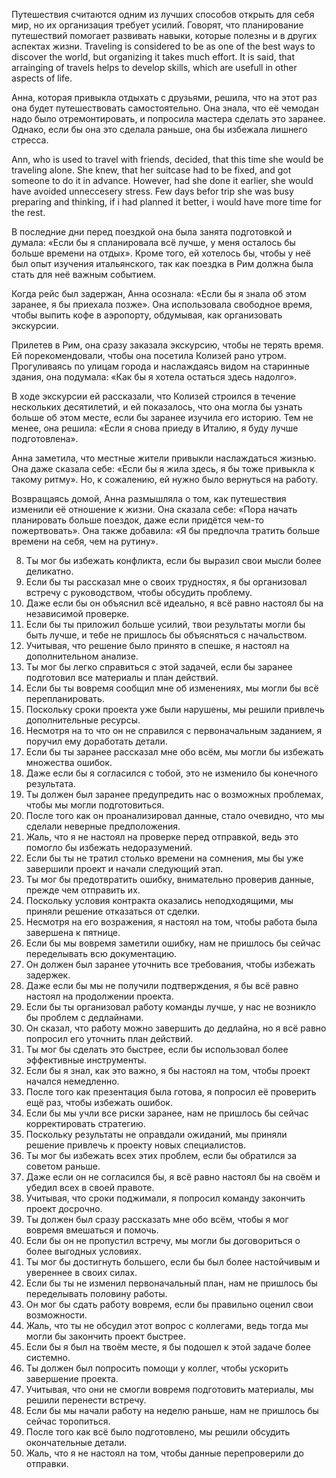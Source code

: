 Путешествия считаются одним из лучших способов открыть для себя мир, но их организация требует усилий. Говорят, что планирование путешествий помогает развивать навыки, которые полезны и в других аспектах жизни.
Traveling is considered to be as one of the best ways to discover the world, but organizing it takes much effort. It is said, that arrainging of travels helps to develop skills, which are usefull in other aspects of life.

Анна, которая привыкла отдыхать с друзьями, решила, что на этот раз она будет путешествовать самостоятельно. Она знала, что её чемодан надо было отремонтировать, и попросила мастера сделать это заранее. Однако, если бы она это сделала раньше, она бы избежала лишнего стресса. 

Ann, who is used to travel with friends, decided, that this time she would be traveling alone.
She knew, that her suitcase had to be fixed, and got someone to do it in advance. However, had she done it earlier, she would have avoided unneccesery stress.
Few days befor trip she was busy preparing and thinking, if i had planned it better, i would have more time for the rest.  

В последние дни перед поездкой она была занята подготовкой и думала: «Если бы я спланировала всё лучше, у меня осталось бы больше времени на отдых». Кроме того, ей хотелось бы, чтобы у неё был опыт изучения итальянского, так как поездка в Рим должна была стать для неё важным событием.

Когда рейс был задержан, Анна осознала: «Если бы я знала об этом заранее, я бы приехала позже». Она использовала свободное время, чтобы выпить кофе в аэропорту, обдумывая, как организовать экскурсии.

Прилетев в Рим, она сразу заказала экскурсию, чтобы не терять время. Ей порекомендовали, чтобы она посетила Колизей рано утром. Прогуливаясь по улицам города и наслаждаясь видом на старинные здания, она подумала: «Как бы я хотела остаться здесь надолго».

В ходе экскурсии ей рассказали, что Колизей строился в течение нескольких десятилетий, и ей показалось, что она могла бы узнать больше об этом месте, если бы заранее изучила его историю. Тем не менее, она решила: «Если я снова приеду в Италию, я буду лучше подготовлена».

Анна заметила, что местные жители привыкли наслаждаться жизнью. Она даже сказала себе: «Если бы я жила здесь, я бы тоже привыкла к такому ритму». Но, к сожалению, ей нужно было вернуться на работу.

Возвращаясь домой, Анна размышляла о том, как путешествия изменили её отношение к жизни. Она сказала себе: «Пора начать планировать больше поездок, даже если придётся чем-то пожертвовать». Она также добавила: «Я бы предпочла тратить больше времени на себя, чем на рутину».




8. Ты мог бы избежать конфликта, если бы выразил свои мысли более деликатно.  
9. Если бы ты рассказал мне о своих трудностях, я бы организовал встречу с руководством, чтобы обсудить проблему.  
10. Даже если бы он объяснил всё идеально, я всё равно настоял бы на независимой проверке.  
11. Если бы ты приложил больше усилий, твои результаты могли бы быть лучше, и тебе не пришлось бы объясняться с начальством.  
12. Учитывая, что решение было принято в спешке, я настоял на дополнительном анализе.  
13. Ты мог бы легко справиться с этой задачей, если бы заранее подготовил все материалы и план действий.  
14. Если бы ты вовремя сообщил мне об изменениях, мы могли бы всё перепланировать.  
15. Поскольку сроки проекта уже были нарушены, мы решили привлечь дополнительные ресурсы.  
16. Несмотря на то что он не справился с первоначальным заданием, я поручил ему доработать детали.  
17. Если бы ты заранее рассказал мне обо всём, мы могли бы избежать множества ошибок.  
18. Даже если бы я согласился с тобой, это не изменило бы конечного результата.  
19. Ты должен был заранее предупредить нас о возможных проблемах, чтобы мы могли подготовиться.  
20. После того как он проанализировал данные, стало очевидно, что мы сделали неверные предположения.  
21. Жаль, что я не настоял на проверке перед отправкой, ведь это помогло бы избежать недоразумений.  
22. Если бы ты не тратил столько времени на сомнения, мы бы уже завершили проект и начали следующий этап.  
23. Ты мог бы предотвратить ошибку, внимательно проверив данные, прежде чем отправить их.  
24. Поскольку условия контракта оказались неподходящими, мы приняли решение отказаться от сделки.  
25. Несмотря на его возражения, я настоял на том, чтобы работа была завершена к пятнице.  
26. Если бы мы вовремя заметили ошибку, нам не пришлось бы сейчас переделывать всю документацию.  
27. Он должен был заранее уточнить все требования, чтобы избежать задержек.  
28. Даже если бы мы не получили подтверждения, я бы всё равно настоял на продолжении проекта.  
29. Если бы ты организовал работу команды лучше, у нас не возникло бы проблем с дедлайнами.  
30. Он сказал, что работу можно завершить до дедлайна, но я всё равно попросил его уточнить план действий.  
31. Ты мог бы сделать это быстрее, если бы использовал более эффективные инструменты.  
32. Если бы я знал, как это важно, я бы настоял на том, чтобы проект начался немедленно.  
33. После того как презентация была готова, я попросил её проверить ещё раз, чтобы избежать ошибок.  
34. Если бы мы учли все риски заранее, нам не пришлось бы сейчас корректировать стратегию.  
35. Поскольку результаты не оправдали ожиданий, мы приняли решение привлечь к проекту новых специалистов.  
36. Ты мог бы избежать всех этих проблем, если бы обратился за советом раньше.  
37. Даже если он не согласился бы, я всё равно настоял бы на своём и убедил всех в своей правоте.  
38. Учитывая, что сроки поджимали, я попросил команду закончить проект досрочно.  
39. Ты должен был сразу рассказать мне обо всём, чтобы я мог вовремя вмешаться и помочь.  
40. Если бы он не пропустил встречу, мы могли бы договориться о более выгодных условиях.  
41. Ты мог бы достигнуть большего, если бы был более настойчивым и увереннее в своих силах.  
42. Если бы ты не изменил первоначальный план, нам не пришлось бы переделывать половину работы.  
43. Он мог бы сдать работу вовремя, если бы правильно оценил свои возможности.  
44. Жаль, что ты не обсудил этот вопрос с коллегами, ведь тогда мы могли бы закончить проект быстрее.  
45. Если бы я был на твоём месте, я бы подошел к этой задаче более системно.  
46. Ты должен был попросить помощи у коллег, чтобы ускорить завершение проекта.  
47. Учитывая, что они не смогли вовремя подготовить материалы, мы решили перенести встречу.  
48. Если бы мы начали работу на неделю раньше, нам не пришлось бы сейчас торопиться.  
49. После того как всё было подготовлено, мы решили обсудить окончательные детали.  
50. Жаль, что я не настоял на том, чтобы данные перепроверили до отправки.
